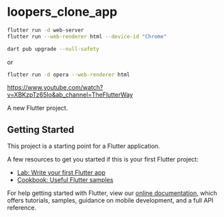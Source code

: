 # loopers_clone_app


```bash
flutter run -d web-server
flutter run --web-renderer html --device-id "Chrome"
```
```bash
dart pub upgrade --null-safety
```
or
```bash
flutter run -d opera --web-renderer html
```


https://www.youtube.com/watch?v=XBKzpTz65Io&ab_channel=TheFlutterWay

A new Flutter project.

## Getting Started

This project is a starting point for a Flutter application.

A few resources to get you started if this is your first Flutter project:

- [Lab: Write your first Flutter app](https://flutter.dev/docs/get-started/codelab)
- [Cookbook: Useful Flutter samples](https://flutter.dev/docs/cookbook)

For help getting started with Flutter, view our
[online documentation](https://flutter.dev/docs), which offers tutorials,
samples, guidance on mobile development, and a full API reference.
